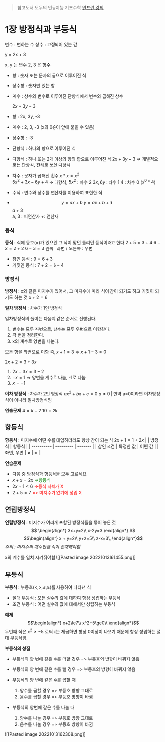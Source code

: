 > 참고도서
> 모두의 인공지능 기초수학
> [인프런 강의](https://www.inflearn.com/course/인공지능-기초수학/unit/54781)


# 1장 방정식과 부등식
변수 : 변하는 수
상수 : 고정되어 있는 값

y = 2x + 3 

x, y 는 변수 2, 3 은 항수

- 항 : 숫자 또는 문자의 곱으로 이루어진 식
- 상수항 : 숫자만 있는 항
- 계수 : 상수와 변수로 이루어진 단항식에서 변수와 곱해진 상수

	$2x + 3y -3$
- 항 : 2x, 3y, -3
- 계수 : 2, 3, -3 (x의 0승이 앞에 붙을 수 있음)
- 상수항 : -3

- 단항식 : 하나의 항으로 이루어진 식
- 다항식 : 하나 또는 2개 이상의 항의 합으로 이루어진 식
$2x + 3y -3$ => 개별적으로는 단항식, 전체로 보면 다항식


- 차수 : 문자가 곱해진 횟수
$x*x = x^2$  
$5x^2 + 3x - 6y + 4$  => 다항식, 
$5x^2$ : 차수 2
$3x, 6y$ : 차수 1
$4$ : 차수 0 ($x^0 * 4$)

- 수식 : 변수와 상수를 연산자를 이용하여 표현한 식
- $$ y = ax + b \
y = ax + b +d $$
$a + 3$  
a, 3 : 피연산자
+: 연산자

### 등식
__등식__ : 식에 등호(=)가 있으면 그 식이 맞던 틀리던 등식이라고 한다
$2 + 5 = 3 + 4$
$6 - 2 = 2 + 2$
$6 - 3 = 3$
왼쪽 : 좌변 / 오른쪽 : 우변

- 참인 등식 : $9 = 6 + 3$
- 거짓인 등식 : $7 + 2 = 6 - 4$

### 방정식 
__방정식__ : x와 같은 미지수가 있어서, 그 미지수에 따라 식이 참이 되기도 하고 거짓이 되기도 하는 것
$x + 2 = 6$

__일차 방정식__ : 차수가 1인 방정식

일차방정식의 풀이는 다음과 같은 순서로 진행된다.
1. 변수는 모두 좌변으로, 상수는 모두 우변으로 이항한다.
2. 각 변을 정리한다.
3. x의 계수로 양변을 나눈다.

모든 항을 좌변으로 이항 즉, $x+1=3$ => $x+1-3=0$

$2x+2=3+3x$
1. $2x-3x=3-2$
2. $-x=1$ => 양변을 계수로 나눔, -1로 나눔
3. $x=-1$

__이차 방정식__ : 차수가 2인 방정식
$ax^2+bx+c=0$
$a\ne0$
| 만약 a=0이라면 이차방정식이 아니라 일차방정식임

__연습문제__
$4=k-2$
$10=2k$

## 항등식
__항등식__ : 미지수에 어떤 수를 대입하더라도 항상 참이 되는 식
$2x+1=1+2x$
|         | 방정식    | 항등식  |
| ---------- | --------- | ------- |
| 참인 조건  | 특정한 값 | 어떤 값 |
| 좌변, 우변 | $\ne$     | $=$     |

__연습문제__
- 다음 중 방정식과 항등식을 모두 고르세요
- $x+x=2x$ <font color=green>=>항등식</font>
- $2x+1<6$ <font color=red>=>등식 자체가 X</font>
- $2+5=7$ <font color=red>=> 미지수가 없기에 성립 X</font>

## 연립방정식
__연립방정식__ : 미지수가 여러개 포함된 방정식들을 묶어 놓은 것
$$
\begin{align*}
3x+y=2\\
x-2y=3
\end{align*}
$$
$$\begin{align*}
x + y=2\\
y+z=5\\
z-x=3\\
\end{align*}$$
	*주의 : 미지수의 개수만큼 식이 존재해야함*

x의 계수를 일치 시켜줘야함
![[Pasted image 20221013161455.png]]


## 부등식
__부등식__ : 부등호($<, >, \le, \ge$)를 사용하여 나타낸 식
- 절대 부등식 : 모든 실수의 값에 대하여 항상 성립하는 부등식
- 조건 부등식 : 어떤 실수의 값에 대해서만 성립하는 부등식

__예제__
$$\begin{align*}
x+2\le7\\
x^2+5\ge0\\
\end{align*}$$
두번째 식은 $x^2\ge-5$ 로써 x는 제곱하면 항상 0이상이 나오기 때문에 항상 성립하는 절대 부등식임.

__부등식의 성질__
- 부등식의 양 변에 같은 수를 더할 경우 => 부등호의 방향이 바뀌지 않음
- 부등식의 양 변에 같은 수를 뺄 경우 => 부등호의 방향이 바뀌지 않음
- 부등식의 양 변에 같은 수를 곱할 때
	1. 양수를 곱할 경우 => 부등호 방향 그대로
	2. 음수를 곱할 경우 => 부등호 방향이 바뀜

- 부등식의 양변에 같은 수를 나눌 때
	1. 양수를 나눌 경우 => 부등호 방향 그대로
	2. 음수를 나눌 경우 => 부등호 방향이 바뀜

![[Pasted image 20221013162308.png]]
